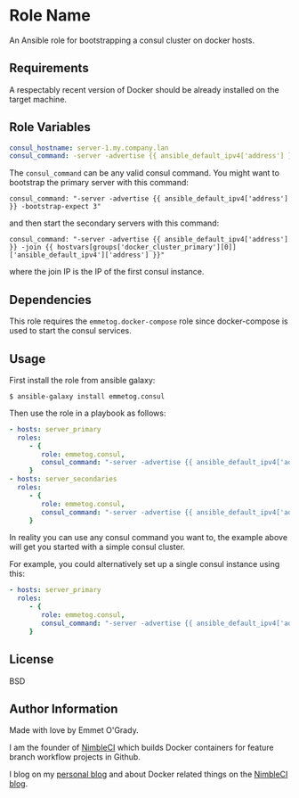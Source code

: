 Role Name
=========

An Ansible role for bootstrapping a consul cluster on docker hosts.

Requirements
------------

A respectably recent version of Docker should be already installed on the target machine. 

Role Variables
--------------

```yml
consul_hostname: server-1.my.company.lan
consul_command: -server -advertise {{ ansible_default_ipv4['address'] }} -bootstrap-expect 3
```
The `consul_command` can be any valid consul command. You might want to bootstrap the primary server
with this command:
```
consul_command: "-server -advertise {{ ansible_default_ipv4['address'] }} -bootstrap-expect 3"
```
and then start the secondary servers with this command:
```
consul_command: "-server -advertise {{ ansible_default_ipv4['address'] }} -join {{ hostvars[groups['docker_cluster_primary'][0]]['ansible_default_ipv4']['address'] }}"
```
where the join IP is the IP of the first consul instance.

Dependencies
------------

This role requires the `emmetog.docker-compose` role since docker-compose is used to start the consul services.

Usage
-----

First install the role from ansible galaxy:
```
$ ansible-galaxy install emmetog.consul
```

Then use the role in a playbook as follows:
```yml
- hosts: server_primary
  roles:
     - {
        role: emmetog.consul,
        consul_command: "-server -advertise {{ ansible_default_ipv4['address'] }} -bootstrap-expect 3"
     }
- hosts: server_secondaries
  roles:
     - {
        role: emmetog.consul,
        consul_command: "-server -advertise {{ ansible_default_ipv4['address'] }} -join {{ hostvars[groups['server_primary'][0]]['ansible_default_ipv4']['address'] }}"
     }
```

In reality you can use any consul command you want to, the example above will get you started with a simple consul cluster.

For example, you could alternatively set up a single consul instance using this:
```yml
- hosts: server_primary
  roles:
     - {
        role: emmetog.consul,
        consul_command: "-server -advertise {{ ansible_default_ipv4['address'] }} -bootstrap"
     }
```

License
-------

BSD

Author Information
------------------

Made with love by Emmet O'Grady.

I am the founder of [NimbleCI](https://nimbleci.com) which builds Docker containers for feature branch workflow projects in Github.

I blog on my [personal blog](http://blog.emmetogrady.com) and about Docker related things on the [NimbleCI blog](http://blog.nimbleci.com).


